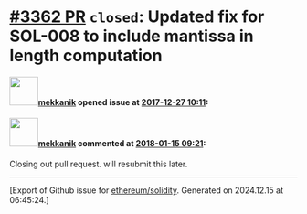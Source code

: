 # [\#3362 PR](https://github.com/ethereum/solidity/pull/3362) `closed`: Updated fix for SOL-008 to include mantissa in length computation

#### <img src="https://avatars.githubusercontent.com/u/34647969?u=8010556f2c94fd684808f39d92a11ca73659112c&v=4" width="50">[mekkanik](https://github.com/mekkanik) opened issue at [2017-12-27 10:11](https://github.com/ethereum/solidity/pull/3362):



#### <img src="https://avatars.githubusercontent.com/u/34647969?u=8010556f2c94fd684808f39d92a11ca73659112c&v=4" width="50">[mekkanik](https://github.com/mekkanik) commented at [2018-01-15 09:21](https://github.com/ethereum/solidity/pull/3362#issuecomment-357625338):

Closing out pull request. will resubmit this later.


-------------------------------------------------------------------------------



[Export of Github issue for [ethereum/solidity](https://github.com/ethereum/solidity). Generated on 2024.12.15 at 06:45:24.]
